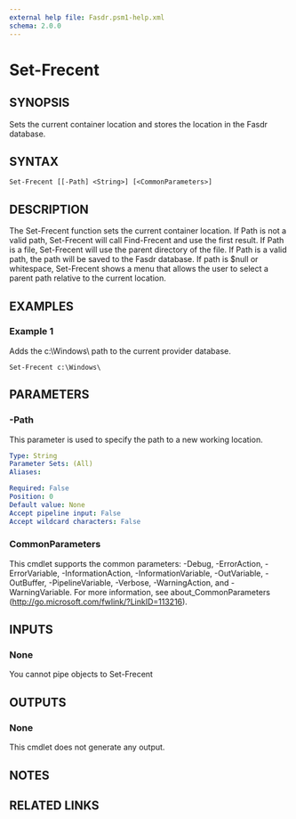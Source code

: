 ```yaml
---
external help file: Fasdr.psm1-help.xml
schema: 2.0.0
---
```


# Set-Frecent
## SYNOPSIS
Sets the current container location and stores the location in the Fasdr database.
## SYNTAX

```
Set-Frecent [[-Path] <String>] [<CommonParameters>]
```

## DESCRIPTION
The Set-Frecent function sets the current container location.  If Path is not a valid path, Set-Frecent will call Find-Frecent and use the first result.
If Path is a file, Set-Frecent will use the parent directory of the file.  If Path is a valid path, the path will be saved to the Fasdr database.
If path is $null or whitespace, Set-Frecent shows a menu that allows the user to select a parent path relative to the current location.
## EXAMPLES

### Example 1
Adds the c:\Windows\ path to the current provider database.



```
Set-Frecent c:\Windows\
```

## PARAMETERS

### -Path
This parameter is used to specify the path to a new working location.

```yaml
Type: String
Parameter Sets: (All)
Aliases: 

Required: False
Position: 0
Default value: None
Accept pipeline input: False
Accept wildcard characters: False
```

### CommonParameters
This cmdlet supports the common parameters: -Debug, -ErrorAction, -ErrorVariable, -InformationAction, -InformationVariable, -OutVariable, -OutBuffer, -PipelineVariable, -Verbose, -WarningAction, and -WarningVariable. For more information, see about_CommonParameters (http://go.microsoft.com/fwlink/?LinkID=113216).
## INPUTS

### None
You cannot pipe objects to Set-Frecent
## OUTPUTS

### None
This cmdlet does not generate any output.
## NOTES

## RELATED LINKS

